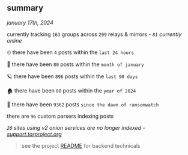
## summary
_january 17th, 2024_

currently tracking `163` groups across `299` relays & mirrors - _`81` currently online_

⏲ there have been `4` posts within the `last 24 hours`

🦈 there have been `80` posts within the `month of january`

🪐 there have been `896` posts within the `last 90 days`

🏚 there have been `80` posts within the `year of 2024`

🦕 there have been `9362` posts `since the dawn of ransomwatch`

there are `96` custom parsers indexing posts

_`20` sites using v2 onion services are no longer indexed - [support.torproject.org](https://support.torproject.org/onionservices/v2-deprecation/)_

> see the project [README](https://github.com/joshhighet/ransomwatch#ransomwatch--) for backend technicals
